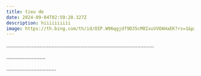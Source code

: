```yaml
---
title: tieu de
date: 2024-09-04T02:59:20.327Z
description: hiiiiiiiiii
image: https://th.bing.com/th/id/OIP.W96qgjdf9D35cM8IxuVVOAHaEK?rs=1&pid=ImgDetMain
---
```

..................................................................................................

..........................

.................................